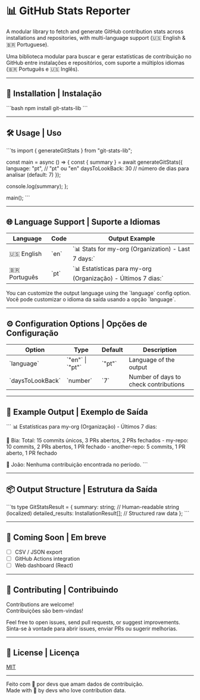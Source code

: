 # 📊 GitHub Stats Reporter

A modular library to fetch and generate GitHub contribution stats across installations and repositories, with multi-language support (🇺🇸 English & 🇧🇷 Portuguese).

Uma biblioteca modular para buscar e gerar estatísticas de contribuição no GitHub entre instalações e repositórios, com suporte a múltiplos idiomas (🇧🇷 Português e 🇺🇸 Inglês).

---

## 🚀 Installation | Instalação

\`\`\`bash
npm install git-stats-lib
\`\`\`

---

## 🛠️ Usage | Uso

\`\`\`ts
import { generateGitStats } from "git-stats-lib";

const main = async () => {
  const { summary } = await generateGitStats({
    language: "pt",           // "pt" ou "en"
    daysToLookBack: 30        // número de dias para analisar (default: 7)
  });

  console.log(summary);
};

main();
\`\`\`

---

## 🌐 Language Support | Suporte a Idiomas

| Language | Code | Output Example |
|---------|------|----------------|
| 🇺🇸 English | \`en\` | \`📊 Stats for my-org (Organization) - Last 7 days:\` |
| 🇧🇷 Português | \`pt\` | \`📊 Estatísticas para my-org (Organização) - Últimos 7 dias:\` |

You can customize the output language using the \`language\` config option.  
Você pode customizar o idioma da saída usando a opção \`language\`.

---

## ⚙️ Configuration Options | Opções de Configuração

| Option | Type | Default | Description |
|--------|------|---------|-------------|
| \`language\` | \`"en"\` \\| \`"pt"\` | \`"pt"\` | Language of the output |
| \`daysToLookBack\` | \`number\` | \`7\` | Number of days to check contributions |

---

## 📁 Example Output | Exemplo de Saída

\`\`\`
📊 Estatísticas para my-org (Organização) - Últimos 7 dias:

👤 Bia:
  Total: 15 commits únicos, 3 PRs abertos, 2 PRs fechados
    - my-repo: 10 commits, 2 PRs abertos, 1 PR fechado
    - another-repo: 5 commits, 1 PR aberto, 1 PR fechado

👤 João:
  Nenhuma contribuição encontrada no período.
\`\`\`

---

## 📦 Output Structure | Estrutura da Saída

\`\`\`ts
type GitStatsResult = {
  summary: string; // Human-readable string (localized)
  detailed_results: InstallationResult[]; // Structured raw data
};
\`\`\`

---

## 📌 Coming Soon | Em breve

- [ ] CSV / JSON export
- [ ] GitHub Actions integration
- [ ] Web dashboard (React)

---

## 🤝 Contributing | Contribuindo

Contributions are welcome!  
Contribuições são bem-vindas!

Feel free to open issues, send pull requests, or suggest improvements.  
Sinta-se à vontade para abrir issues, enviar PRs ou sugerir melhorias.

---

## 📜 License | Licença

[MIT](./LICENSE)

---

Feito com 💙 por devs que amam dados de contribuição.  
Made with 💙 by devs who love contribution data.
